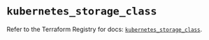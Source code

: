 # `kubernetes_storage_class`

Refer to the Terraform Registry for docs: [`kubernetes_storage_class`](https://registry.terraform.io/providers/hashicorp/kubernetes/2.27.0/docs/resources/storage_class).
